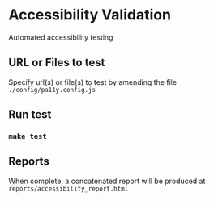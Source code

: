 # Accessibility Validation
Automated accessibility testing

## URL or Files to test
Specify url(s) or file(s) to test by amending the file `./config/pa11y.config.js`

## Run test
### `make test`

## Reports
When complete, a concatenated report will be produced at `reports/accessibility_report.html`
